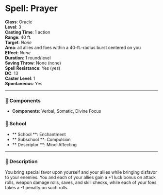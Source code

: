 
# Spell: Prayer
**Class**: Oracle  
**Level**: 3  
**Casting Time**: 1 action  
**Range**: 40 ft.  
**Target**: _None_  
**Area**: all allies and foes within a 40-ft.-radius burst centered on you  
**Effect**: _None_  
**Duration**: 1 round/level  
**Saving Throw**: None (none)  
**Spell Resistance**: Yes (yes)  
**DC**: 13  
**Caster Level**: 1  
**Spontaneous**: Yes

---

### 🔮 Components
- **Components**: Verbal, Somatic, Divine Focus

### 🏫 School
- ** School **: Enchantment
- ** Subschool **: Compulsion
- ** Descriptor **: Mind-Affecting
---

### 📜 Description
You bring special favor upon yourself and your allies while bringing disfavor to your enemies. You and each of your allies gain a +1 luck bonus on attack rolls, weapon damage rolls, saves, and skill checks, while each of your foes takes a -1 penalty on such rolls.
